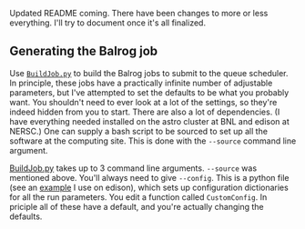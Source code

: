 Updated README coming. There have been changes to more or less everything. I'll try to document once it's all finalized.

## Generating the Balrog job

Use [```BuildJob.py```](https://github.com/suchyta1/BalrogMPI/blob/nompi/BuildJob.py) to build the Balrog jobs to submit to the queue scheduler.
In principle, these jobs have a practically infinite number of adjustable parameters, but I've attempted to set the defaults to be what you probably want.
You shouldn't need to ever look at a lot of the settings, so they're indeed hidden from you to start.
There are also a lot of dependencies. (I have everything needed installed on the astro cluster at BNL and edison at NERSC.)
One can supply a bash script to be sourced to set up all the software at the computing site.
This is done with the ```--source``` command line argument.

[BuildJob.py](https://github.com/suchyta1/BalrogMPI/blob/nompi/BuildJob.py) takes up to 3 command line arguments.
```--source``` was mentioned above.
You'll always need to give ```--config```. This is a python file (see an [example](https://github.com/suchyta1/BalrogMPI/blob/nompi/site-setups/Edison/y1-config.py) I use on edison), 
which sets up configuration dictionaries for all the run parameters.
You edit a function called ```CustomConfig```.
In priciple all of these have a default, and you're actually changing the defaults. 
